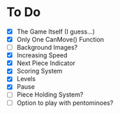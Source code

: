 # To Do
- [x] The Game Itself (I guess...)
- [x] Only One CanMove() Function
- [ ] Background Images?
- [x] Increasing Speed
- [x] Next Piece Indicator
- [x] Scoring System
- [x] Levels
- [x] Pause
- [ ] Piece Holding System?
- [ ] Option to play with pentominoes?